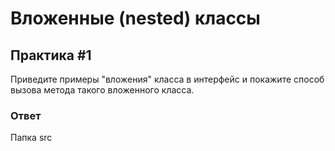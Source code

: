 # Вложенные (nested) классы

## Практика #1

Приведите примеры "вложения" класса в интерфейс и покажите способ вызова метода такого вложенного класса.

### Ответ

Папка src
